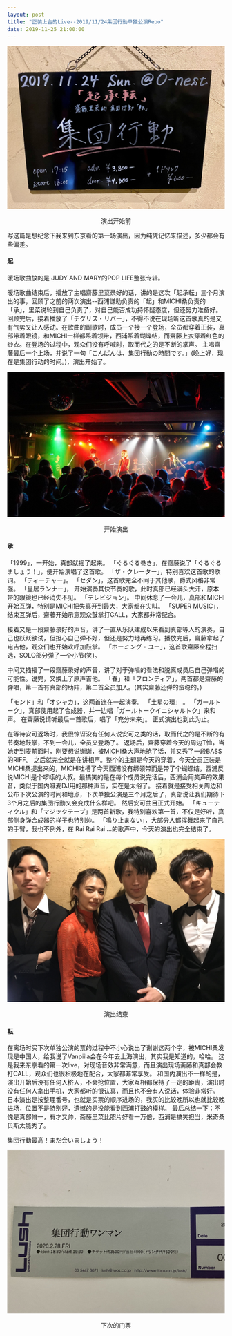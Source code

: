 ```yaml
---
layout: post
title: "正装上台的Live--2019/11/24集団行動单独公演Repo"
date: 2019-11-25 21:00:00
---
```


![演出开始前](/assets/post/2019-11-25/1.jpg)
<center>演出开始前</center>

写这篇是想纪念下我来到东京看的第一场演出，因为纯凭记忆来描述，多少都会有些偏差。

#### 起

暖场歌曲放的是 JUDY AND MARY的POP LIFE整张专辑。

暖场歌曲结束后，播放了主唱齋藤里菜录好的话，讲的是这次「起承転」三个月演出的事，回顾了之前的两次演出--西浦謙助负责的「起」和MICHI桑负责的「承」，里菜说轮到自己负责了，对自己能否成功持怀疑态度，但还努力准备好。回顾完后，接着播放了「チグリス・リバー」，不得不说在现场听这首歌真的是又有气势又让人感动。在歌曲的副歌时，成员一个接一个登场，全员都穿着正装，真部带着眼镜，和MICHI一样都系着领带，西浦系着蝴蝶结，而齋藤上衣穿着红色的纱衣。在登场的过程中，观众们没有呼喊时，取而代之的是不断的掌声。
主唱齋藤最后一个上场，并说了一句「こんばんは、集団行動の時間です。」(晚上好，现在是集团行动的时间。)，演出开始了。

![开始演出](/assets/post/2019-11-25/2.jpeg)
<center>开始演出</center>

#### 承
「1999」，一开始，真部就摇了起来。
「ぐるぐる巻き」，在齋藤说了「ぐるぐるましょう！」，便开始演唱了这首歌。
「ザ・クレーター」，特别喜欢这首歌的歌词。
「ティーチャー」。
「セダン」，这首歌完全不同于其他歌，爵式风格非常强。
「皇居ランナー」， 开始演奏其快节奏的歌，此时真部已经满头大汗，原本带的眼镜也已经消失不见。
「テレビジョン」。
中间休息了一会儿，真部和MICHI开始互弹，特别是MICHI把失真开到最大，大家都在尖叫。
「SUPER MUSIC」，结束互弹后，齋藤开始示意观众鼓掌打CALL，大家都非常配合。

接着又是一段齋藤录好的声音，讲了一直从乐队建成以来看到真部等人的演奏，自己也跃跃欲试，但担心自己弹不好，但还是努力地再练习。播放完后，齋藤拿起了电吉他，观众们也开始欢呼加鼓掌。
「ホーミング・ユー」，这首歌齋藤全程扫选，SOLO部分弹了一个小节(笑)。

中间又插播了一段齋藤录好的声音，讲了对于弹唱的看法和脱离成员后自己弹唱的可能性。说完，又换上了原声吉他。
「春」和「フロンティア」，两首都是齋藤的弹唱，第一首有真部的助阵，第二首全员加入。(其实齋藤还弹的蛮稳的。)

「モンド」和「オシャカ」，这两首连在一起演奏。
「土星の環」 。
「ガールトーク」，真部使用起了合成器，并一边唱「ガールトークイニシャルトク」来和声。
在齋藤说请听最后一首歌后，唱了「充分未来」。
正式演出也到此为止。

在等待安可返场时，我很惊讶没有任何人说安可之类的话，取而代之的是不断的有节奏地鼓掌，不到一会儿，全员又登场了。
返场后，齋藤穿着今天的周边T恤，当她走到麦前面时，刚要想说谢谢，被MICHI桑大声地抢了话，并又秀了一段BASS的RIFF。
之后就完全就是在讲相声。整个的主题是今天的穿着，今天全员正装是MICHI桑提出来的，MICHI吐槽了今天西浦没有绑领带而是带了个蝴蝶结，西浦反说MICHI是个啰嗦的大叔。最搞笑的是在每个成员说完话后，西浦会用笑声的效果音，类似于国内喊麦DJ用的那种声音，实在是太俗了。
接着就是接受相关周边和公布下次公演的时间和地点，下次单独公演是三个月之后了，真部说让我们期待下3个月之后的集団行動又会变成什么样吧。
然后安可曲目正式开始。
「キューティクル」和「マジックテープ」是两首新歌，我特别喜欢第一首，不仅是好听，真部侧身弹合成器的样子也特别帅。
「鳴り止まない」，大部分人都挥舞起来了自己的手臂，我也不例外，在 Rai Rai Rai ...的歌声中，今天的演出也完全结束了。

![演出结束](/assets/post/2019-11-25/3.jpeg )
<center>演出结束</center>

#### 転
在离场时买下次单独公演的票的过程中不小心说出了谢谢这两个字，被MICHI桑发现是中国人，给我说了Vanpiila会在今年去上海演出，其实我是知道的，哈哈。
这是我来东京看的第一次live，对现场音效非常满意，而且演出现场斋藤和真部会教打CALL，观众们也很积极地在配合，大家都非常享受。
和国内演出不一样的是，演出开始后没有任何人挤人，不会抢位置，大家互相都保持了一定的距离，演出时没有任何人拿出手机，大家都听的很认真，而且也不会有人说话，体验非常好。
日本演出是按整理番号，也就是买票的顺序进场的，我买的比较晚所以也就比较晚进场，位置不是特别好，遗憾的是没能看到西浦打鼓的模样。
最后总结一下：不愧是真部脩一，有才又帅，斋藤里菜比照片好看一万倍，西浦是搞笑担当，米奇桑贝斯太能秀了。

集団行動最高！まだ会いましょう！

![下次的门票](/assets/post/2019-11-25/4.jpg)
<center>下次的门票</center>
